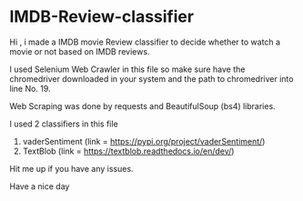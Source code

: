 # IMDB-Review-classifier

Hi , i made a IMDB movie Review classifier to decide whether to watch a movie or not based on IMDB reviews.

I used Selenium Web Crawler in this file so make sure have the chromedriver downloaded in your system and the path to chromedriver into line No. 19.

Web Scraping was done by requests and BeautifulSoup (bs4) libraries.

I used 2 classifiers in this file

1. vaderSentiment (link = https://pypi.org/project/vaderSentiment/)
2. TextBlob (link = https://textblob.readthedocs.io/en/dev/)

Hit me up if you have any issues.

Have a nice day
